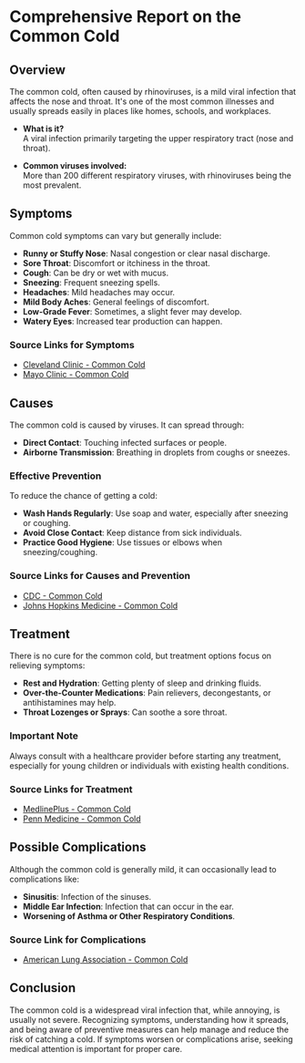 # Comprehensive Report on the Common Cold

## Overview
The common cold, often caused by rhinoviruses, is a mild viral infection that affects the nose and throat. It's one of the most common illnesses and usually spreads easily in places like homes, schools, and workplaces.

- **What is it?**  
  A viral infection primarily targeting the upper respiratory tract (nose and throat).
  
- **Common viruses involved:**  
  More than 200 different respiratory viruses, with rhinoviruses being the most prevalent.

## Symptoms
Common cold symptoms can vary but generally include:

- **Runny or Stuffy Nose**: Nasal congestion or clear nasal discharge.
- **Sore Throat**: Discomfort or itchiness in the throat.
- **Cough**: Can be dry or wet with mucus.
- **Sneezing**: Frequent sneezing spells.
- **Headaches**: Mild headaches may occur.
- **Mild Body Aches**: General feelings of discomfort.
- **Low-Grade Fever**: Sometimes, a slight fever may develop.
- **Watery Eyes**: Increased tear production can happen.

### Source Links for Symptoms
- [Cleveland Clinic - Common Cold](https://my.clevelandclinic.org/health/diseases/12342-common-cold)
- [Mayo Clinic - Common Cold](https://www.mayoclinic.org/diseases-conditions/common-cold/symptoms-causes/syc-20351605)

## Causes
The common cold is caused by viruses. It can spread through:

- **Direct Contact**: Touching infected surfaces or people.
- **Airborne Transmission**: Breathing in droplets from coughs or sneezes.

### Effective Prevention
To reduce the chance of getting a cold:

- **Wash Hands Regularly**: Use soap and water, especially after sneezing or coughing.
- **Avoid Close Contact**: Keep distance from sick individuals.
- **Practice Good Hygiene**: Use tissues or elbows when sneezing/coughing.

### Source Links for Causes and Prevention
- [CDC - Common Cold](https://www.cdc.gov/common-cold/about/index.html)
- [Johns Hopkins Medicine - Common Cold](https://www.hopkinsmedicine.org/health/conditions-and-diseases/common-cold)

## Treatment
There is no cure for the common cold, but treatment options focus on relieving symptoms:

- **Rest and Hydration**: Getting plenty of sleep and drinking fluids.
- **Over-the-Counter Medications**: Pain relievers, decongestants, or antihistamines may help.
- **Throat Lozenges or Sprays**: Can soothe a sore throat.

### Important Note
Always consult with a healthcare provider before starting any treatment, especially for young children or individuals with existing health conditions.

### Source Links for Treatment
- [MedlinePlus - Common Cold](https://medlineplus.gov/commoncold.html)
- [Penn Medicine - Common Cold](https://www.pennmedicine.org/for-patients-and-visitors/patient-information/conditions-treated-a-to-z/common-cold)

## Possible Complications
Although the common cold is generally mild, it can occasionally lead to complications like:

- **Sinusitis**: Infection of the sinuses.
- **Middle Ear Infection**: Infection that can occur in the ear.
- **Worsening of Asthma or Other Respiratory Conditions**.

### Source Link for Complications
- [American Lung Association - Common Cold](https://www.lung.org/lung-health-diseases/lung-disease-lookup/facts-about-the-common-cold)

## Conclusion
The common cold is a widespread viral infection that, while annoying, is usually not severe. Recognizing symptoms, understanding how it spreads, and being aware of preventive measures can help manage and reduce the risk of catching a cold. If symptoms worsen or complications arise, seeking medical attention is important for proper care.
